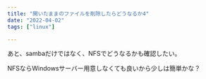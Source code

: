 ```yaml
---
title: "開いたままのファイルを削除したらどうなるか4"
date: "2022-04-02"
tags: ["linux"]

---
```


あと、sambaだけではなく、NFSでどうなるかも確認したい。

NFSならWindowsサーバー用意しなくても良いから少しは簡単かな？
